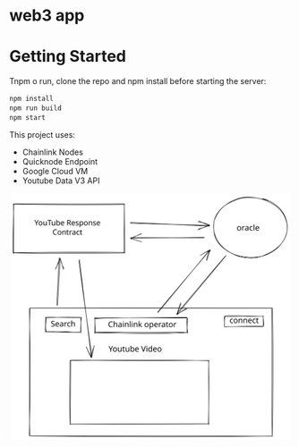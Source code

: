 # web3 app

# Getting Started

Tnpm o run, clone the repo and npm install before starting the server:
```bash
npm install
npm run build
npm start
```

This project uses:
- Chainlink Nodes
- Quicknode Endpoint
- Google Cloud VM
- Youtube Data V3 API
<!-- 
# to upload files to ipfd using web3-storage w3up
$ npm install -g @web3-storage/w3up-cli 
$ w3up id && w3up register meek10x@gmail.com && w3up whoami && w3up list 
$ w3up upload ~/Desktop/portfolio_oct_2022.pdf 
 -->

![Youtube Api](./public/youtube-api-oracle.svg)